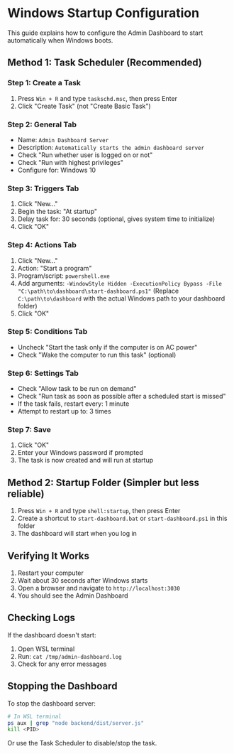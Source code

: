 # Windows Startup Configuration

This guide explains how to configure the Admin Dashboard to start automatically when Windows boots.

## Method 1: Task Scheduler (Recommended)

### Step 1: Create a Task
1. Press `Win + R` and type `taskschd.msc`, then press Enter
2. Click "Create Task" (not "Create Basic Task")

### Step 2: General Tab
- Name: `Admin Dashboard Server`
- Description: `Automatically starts the admin dashboard server`
- Check "Run whether user is logged on or not"
- Check "Run with highest privileges"
- Configure for: Windows 10

### Step 3: Triggers Tab
1. Click "New..."
2. Begin the task: "At startup"
3. Delay task for: 30 seconds (optional, gives system time to initialize)
4. Click "OK"

### Step 4: Actions Tab
1. Click "New..."
2. Action: "Start a program"
3. Program/script: `powershell.exe`
4. Add arguments: `-WindowStyle Hidden -ExecutionPolicy Bypass -File "C:\path\to\dashboard\start-dashboard.ps1"`
   (Replace `C:\path\to\dashboard` with the actual Windows path to your dashboard folder)
5. Click "OK"

### Step 5: Conditions Tab
- Uncheck "Start the task only if the computer is on AC power"
- Check "Wake the computer to run this task" (optional)

### Step 6: Settings Tab
- Check "Allow task to be run on demand"
- Check "Run task as soon as possible after a scheduled start is missed"
- If the task fails, restart every: 1 minute
- Attempt to restart up to: 3 times

### Step 7: Save
1. Click "OK"
2. Enter your Windows password if prompted
3. The task is now created and will run at startup

## Method 2: Startup Folder (Simpler but less reliable)

1. Press `Win + R` and type `shell:startup`, then press Enter
2. Create a shortcut to `start-dashboard.bat` or `start-dashboard.ps1` in this folder
3. The dashboard will start when you log in

## Verifying It Works

1. Restart your computer
2. Wait about 30 seconds after Windows starts
3. Open a browser and navigate to `http://localhost:3030`
4. You should see the Admin Dashboard

## Checking Logs

If the dashboard doesn't start:
1. Open WSL terminal
2. Run: `cat /tmp/admin-dashboard.log`
3. Check for any error messages

## Stopping the Dashboard

To stop the dashboard server:
```bash
# In WSL terminal
ps aux | grep "node backend/dist/server.js"
kill <PID>
```

Or use the Task Scheduler to disable/stop the task.
